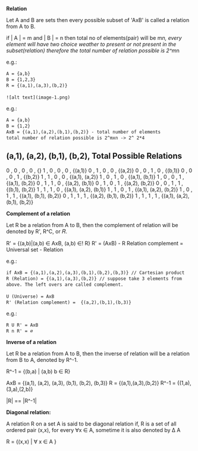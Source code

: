 **Relation**

Let A and B are sets then every possible subset of 'AxB' is called a relation from A to B.

if | A | = m and | B | = n then total no of elements(pair) will be m*n, every element will have two choice weather to present or not present in the subset(relation) therefore the total number of relation possible is 2^m*n

e.g.:

    A = {a,b}
    B = {1,2,3}
    R = {(a,1),(a,3),(b,2)}

    ![alt text](image-1.png)

e.g.:

    A = {a,b}
    B = {1,2}
    AxB = {(a,1),(a,2),(b,1),(b,2)} - total number of elements
    total number of relation possible is 2^mxn -> 2^ 2*4

(a,1), (a,2), (b,1), (b,2), Total Possible Relations
----------------------------------------------------
0      , 0      , 0      , 0      , {}
1      , 0      , 0      , 0      , {(a,1)}
0      , 1      , 0      , 0      , {(a,2)}
0      , 0      , 1      , 0      , {(b,1)}
0      , 0      , 0      , 1      , {(b,2)}
1      , 1      , 0      , 0      , {(a,1), (a,2)}
1      , 0      , 1      , 0      , {(a,1), (b,1)}
1      , 0      , 0      , 1      , {(a,1), (b,2)}
0      , 1      , 1      , 0      , {(a,2), (b,1)}
0      , 1      , 0      , 1      , {(a,2), (b,2)}
0      , 0      , 1      , 1      , {(b,1), (b,2)}
1      , 1      , 1      , 0      , {(a,1), (a,2), (b,1)}
1      , 1      , 0      , 1      , {(a,1), (a,2), (b,2)}
1      , 0      , 1      , 1      , {(a,1), (b,1), (b,2)}
0      , 1      , 1      , 1      , {(a,2), (b,1), (b,2)}
1      , 1      , 1      , 1      , {(a,1), (a,2), (b,1), (b,2)}


**Complement of a relation**

Let R be a relation from A to B, then the complement of relation will be denoted by R', R^C, or 𝑅.

R' = {(a,b)|(a,b) ∈ AxB, (a,b) ∈! R}
R' = (AxB) - R
Relation complement = Universal set - Relation

e.g.:

    if AxB = {(a,1),(a,2),(a,3),(b,1),(b,2),(b,3)} // Cartesian product
    R (Relation) = {(a,1),(a,3),(b,2)} // suppose take 3 elements from above. The left overs are called complement.

    U (Universe) = AxB  
    R' (Relation complement) =  {(a,2),(b,1),(b,3)}

e.g.:

    R U R' = AxB
    R n R' = ∅

**Inverse of a relation**

Let R be a relation from A to B, then the inverse of relation  will be a relation from B to A, denoted by R^-1.

R^-1 = {(b,a) | (a,b) b ∈ R}

AxB = {(a,1), (a,2), (a,3), (b,1), (b,2), (b,3)}
R = {(a,1),(a,3),(b,2)}
R^-1 = {(1,a),(3,a),(2,b)}

|R| == |R^-1|

**Diagonal relation:**

A relation R on a set A is said to be diagonal relation if, R is a set of all ordered pair (x,x), for every ∀x ∈ A, sometime it is also denoted by Δ 
    A

R = {(x,x) | ∀ x ∈ A }